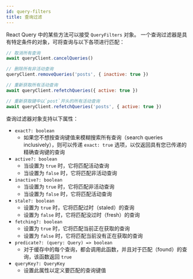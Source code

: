 ```yaml
---
id: query-filters
title: 查询过滤
---
```


React Query 中的某些方法可以接受 `QueryFilters` 对象。
一个查询过滤器是具有特定条件的对象，可将查询与以下各项进行匹配：

```js
// 取消所有查询
await queryClient.cancelQueries()

// 删除所有非活动查询
queryClient.removeQueries('posts', { inactive: true })

// 重新获取所有活动查询
await queryClient.refetchQueries({ active: true })

// 重新获取键中以`post`开头的所有活动查询
await queryClient.refetchQueries('posts', { active: true })
```

查询过滤器对象支持以下属性：

- `exact?: boolean`
  - 如果您不想按查询键值来模糊搜索所有查询（search queries inclusively），则可以传递 `exact: true` 选项，以仅返回具有您已传递的精确查询键的查询
- `active?: boolean`
  - 当设置为 `true` 时，它将匹配活动查询
  - 当设置为 `false` 时，它将匹配非活动查询
- `inactive?: boolean`
  - 当设置为 `true` 时，它将匹配非活动查询
  - 当设置为 `false` 时，它将匹配活动查询
- `stale?: boolean`
  - 设置为 `true` 时，它将匹配过时（staled）的查询
  - 设置为 `false` 时，它将匹配没过时（fresh）的查询
- `fetching?: boolean`
  - 设置为 `true` 时，它将匹配当前正在获取的查询
  - 设置为 `false` 时，它将匹配当前没有正在获取的查询
- `predicate?: (query: Query) => boolean`
  - 对于缓存中的每个查询，都会调用此函数，并且对于匹配（found）的查询，该函数返回 `true`
- `queryKey?: QueryKey`
  - 设置此属性以定义要匹配的查询键值
